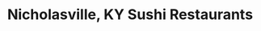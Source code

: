 ---
layout: city
title: Nicholasville, KY Sushi Restaurants
permalink: /kentucky/nicholasville/
stateAbbr: KY
stateName: Kentucky
cityName: Nicholasville

---